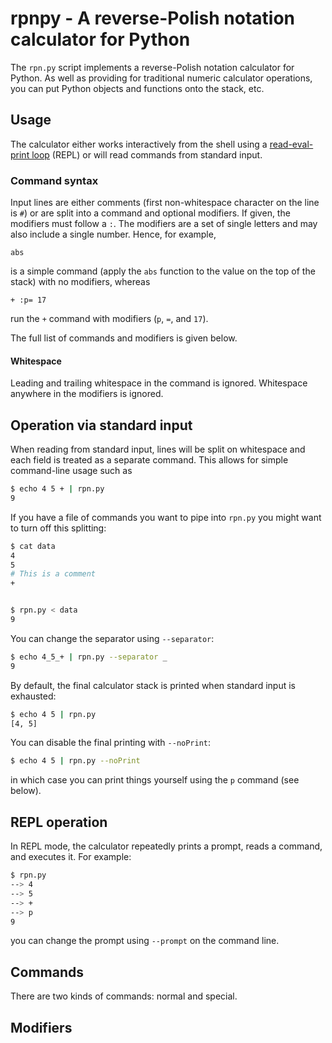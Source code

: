 # rpnpy - A reverse-Polish notation calculator for Python

The `rpn.py` script implements a reverse-Polish notation calculator for
Python. As well as providing for traditional numeric calculator operations,
you can put Python objects and functions onto the stack, etc.

## Usage

The calculator either works interactively from the shell using a
[read-eval-print loop](https://en.wikipedia.org/wiki/Read%E2%80%93eval%E2%80%93print_loop)
(REPL) or will read commands from standard input.

### Command syntax

Input lines are either comments (first non-whitespace character on the line
is `#`) or are split into a command and optional modifiers. If given, the
modifiers must follow a `:`.  The modifiers are a set of single letters and
may also include a single number. Hence, for example,

```
abs
```

is a simple command (apply the `abs` function to the value on the top of
the stack) with no modifiers, whereas

```
+ :p= 17
```

run the `+` command with modifiers (`p`, `=`, and `17`).

The full list of commands and modifiers is given below.

#### Whitespace

Leading and trailing whitespace in the command is ignored. Whitespace
anywhere in the modifiers is ignored.


## Operation via standard input

When reading from standard input, lines will be split on whitespace and
each field is treated as a separate command. This allows for simple
command-line usage such as

```sh
$ echo 4 5 + | rpn.py
9
```

If you have a file of commands you want to pipe into `rpn.py` you might
want to turn off this splitting:

```sh
$ cat data
4
5
# This is a comment
+


$ rpn.py < data
9
```

You can change the separator using `--separator`:

```sh
$ echo 4_5_+ | rpn.py --separator _
9
```

By default, the final calculator stack is printed when standard input is
exhausted:

```sh
$ echo 4 5 | rpn.py
[4, 5]
```

You can disable the final printing with `--noPrint`:

```sh
$ echo 4 5 | rpn.py --noPrint
```

in which case you can print things yourself using the `p` command (see
below).

## REPL operation

In REPL mode, the calculator repeatedly prints a prompt, reads a command,
and executes it. For example:

```sh
$ rpn.py
--> 4
--> 5
--> +
--> p
9
```

you can change the prompt using `--prompt` on the command line.

## Commands

There are two kinds of commands: normal and special. 

## Modifiers
